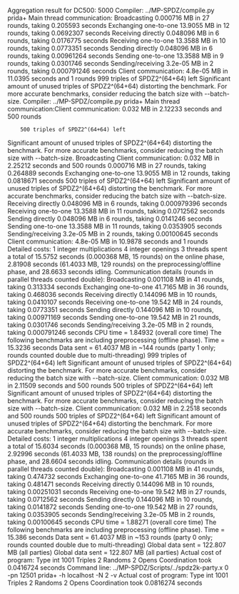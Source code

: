 Aggregation result for DC500:  5000
Compiler: ../MP-SPDZ/compile.py prida+
Main thread communication:
Broadcasting 0.000716 MB in 27 rounds, taking 0.205593 seconds
Exchanging one-to-one 13.9055 MB in 12 rounds, taking 0.0692307 seconds
Receiving directly 0.048096 MB in 6 rounds, taking 0.0176775 seconds
Receiving one-to-one 13.3588 MB in 10 rounds, taking 0.0773351 seconds
Sending directly 0.048096 MB in 6 rounds, taking 0.00961264 seconds
Sending one-to-one 13.3588 MB in 9 rounds, taking 0.0301746 seconds
Sending/receiving 3.2e-05 MB in 2 rounds, taking 0.000791246 seconds
Client communication: 4.8e-05 MB in 11.0395 seconds and 1 rounds 
        999 triples of SPDZ2^(64+64) left
Significant amount of unused triples of SPDZ2^(64+64) distorting the benchmark. For more accurate benchmarks, consider reducing the batch size with --batch-size.
Compiler: ../MP-SPDZ/compile.py prida+
Main thread communication:Client communication: 0.032 MB in 2.12233 seconds and 500 rounds 

        500 triples of SPDZ2^(64+64) left
Significant amount of unused triples of SPDZ2^(64+64) distorting the benchmark. For more accurate benchmarks, consider reducing the batch size with --batch-size.
Broadcasting Client communication: 0.032 MB in 2.25212 seconds and 500 rounds 
0.000716 MB in 27 rounds, taking 0.264889 seconds
Exchanging one-to-one 13.9055 MB in 12 rounds, taking 0.0818671 seconds
        500 triples of SPDZ2^(64+64) left
Significant amount of unused triples of SPDZ2^(64+64) distorting the benchmark. For more accurate benchmarks, consider reducing the batch size with --batch-size.
Receiving directly 0.048096 MB in 6 rounds, taking 0.000979396 seconds
Receiving one-to-one 13.3588 MB in 11 rounds, taking 0.0712562 seconds
Sending directly 0.048096 MB in 6 rounds, taking 0.0141246 seconds
Sending one-to-one 13.3588 MB in 11 rounds, taking 0.0353905 seconds
Sending/receiving 3.2e-05 MB in 2 rounds, taking 0.00100645 seconds
Client communication: 4.8e-05 MB in 10.9878 seconds and 1 rounds 
Detailed costs:
             1 integer multiplications
             4 integer openings
3 threads spent a total of 15.5752 seconds (0.000368 MB, 15 rounds) on the online phase, 2.81908 seconds (61.4033 MB, 129 rounds) on the preprocessing/offline phase, and 28.6633 seconds idling.
Communication details (rounds in parallel threads counted double):
Broadcasting 0.001108 MB in 41 rounds, taking 0.313334 seconds
Exchanging one-to-one 41.7165 MB in 36 rounds, taking 0.468036 seconds
Receiving directly 0.144096 MB in 10 rounds, taking 0.0410107 seconds
Receiving one-to-one 19.542 MB in 24 rounds, taking 0.0773351 seconds
Sending directly 0.144096 MB in 10 rounds, taking 0.00971169 seconds
Sending one-to-one 19.542 MB in 21 rounds, taking 0.0301746 seconds
Sending/receiving 3.2e-05 MB in 2 rounds, taking 0.000791246 seconds
CPU time = 1.84932 (overall core time)
The following benchmarks are including preprocessing (offline phase).
Time = 15.3236 seconds 
Data sent = 61.4037 MB in ~144 rounds (party 1 only; rounds counted double due to multi-threading)
        999 triples of SPDZ2^(64+64) left
Significant amount of unused triples of SPDZ2^(64+64) distorting the benchmark. For more accurate benchmarks, consider reducing the batch size with --batch-size.
Client communication: 0.032 MB in 2.11509 seconds and 500 rounds 
        500 triples of SPDZ2^(64+64) left
Significant amount of unused triples of SPDZ2^(64+64) distorting the benchmark. For more accurate benchmarks, consider reducing the batch size with --batch-size.
Client communication: 0.032 MB in 2.2518 seconds and 500 rounds 
        500 triples of SPDZ2^(64+64) left
Significant amount of unused triples of SPDZ2^(64+64) distorting the benchmark. For more accurate benchmarks, consider reducing the batch size with --batch-size.
Detailed costs:
             1 integer multiplications
             4 integer openings
3 threads spent a total of 15.6034 seconds (0.000368 MB, 15 rounds) on the online phase, 2.92996 seconds (61.4033 MB, 138 rounds) on the preprocessing/offline phase, and 28.6604 seconds idling.
Communication details (rounds in parallel threads counted double):
Broadcasting 0.001108 MB in 41 rounds, taking 0.474732 seconds
Exchanging one-to-one 41.7165 MB in 36 rounds, taking 0.481471 seconds
Receiving directly 0.144096 MB in 10 rounds, taking 0.00251031 seconds
Receiving one-to-one 19.542 MB in 27 rounds, taking 0.0712562 seconds
Sending directly 0.144096 MB in 10 rounds, taking 0.0141872 seconds
Sending one-to-one 19.542 MB in 27 rounds, taking 0.0353905 seconds
Sending/receiving 3.2e-05 MB in 2 rounds, taking 0.00100645 seconds
CPU time = 1.88271 (overall core time)
The following benchmarks are including preprocessing (offline phase).
Time = 15.386 seconds 
Data sent = 61.4037 MB in ~153 rounds (party 0 only; rounds counted double due to multi-threading)
Global data sent = 122.807 MB (all parties)
Global data sent = 122.807 MB (all parties)
Actual cost of program:
  Type int
          1001        Triples
             2        Randoms
             2          Opens
Coordination took 0.0416724 seconds
Command line: ../MP-SPDZ/Scripts/../spdz2k-party.x 0 -pn 12501 prida+ -h localhost -N 2 -v
Actual cost of program:
  Type int
          1001        Triples
             2        Randoms
             2          Opens
Coordination took 0.0816274 seconds